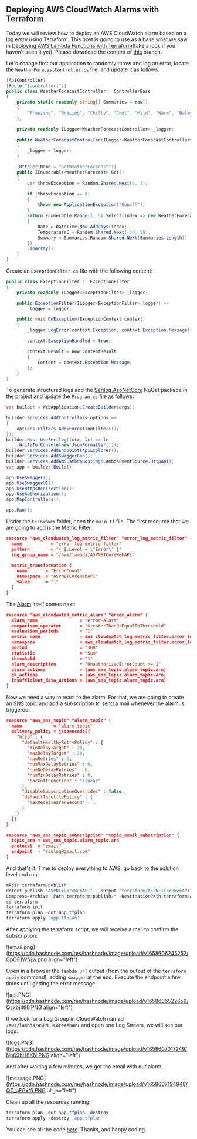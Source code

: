 ## Deploying AWS CloudWatch Alarms with Terraform

Today we will review how to deploy an AWS CloudWatch alarm based on a log entry using Terraform. This post is going to use as a base what we saw in [Deploying AWS Lambda Functions with Terraform](https://blog.raulnq.com/deploying-aws-lambda-functions-with-terraform)(take a look if you haven't seen it yet). Please download the content of [this](https://github.com/raulnq/aws-lambda-sandbox/tree/terraform) branch. 

Let's change first our application to randomly throw and log an error, locate the `WeatherForecastController.cs` file, and update it as follows:

```csharp
[ApiController]
[Route("[controller]")]
public class WeatherForecastController : ControllerBase
{
    private static readonly string[] Summaries = new[]
    {
        "Freezing", "Bracing", "Chilly", "Cool", "Mild", "Warm", "Balmy", "Hot", "Sweltering", "Scorching"
    };

    private readonly ILogger<WeatherForecastController> _logger;

    public WeatherForecastController(ILogger<WeatherForecastController> logger)
    {
        _logger = logger;
    }

    [HttpGet(Name = "GetWeatherForecast")]
    public IEnumerable<WeatherForecast> Get()
    {
        var throwException = Random.Shared.Next(0, 2);

        if (throwException == 0)
        {
            throw new ApplicationException("Oops!!");
        }
        return Enumerable.Range(1, 5).Select(index => new WeatherForecast
        {
            Date = DateTime.Now.AddDays(index),
            TemperatureC = Random.Shared.Next(-20, 55),
            Summary = Summaries[Random.Shared.Next(Summaries.Length)]
        })
        .ToArray();
    }
}
``` 

Create an `ExceptionFilter.cs` file with the following content:


```csharp
public class ExceptionFilter : IExceptionFilter
{
    private readonly ILogger<ExceptionFilter> _logger;

    public ExceptionFilter(ILogger<ExceptionFilter> logger) =>
        _logger = logger;

    public void OnException(ExceptionContext context)
    {
        _logger.LogError(context.Exception, context.Exception.Message);

        context.ExceptionHandled = true;

        context.Result = new ContentResult
        {
            Content = context.Exception.Message,
        };
    }
}
``` 

To generate structured logs add the [Serilog.AspNetCore](https://www.nuget.org/packages/Serilog.AspNetCore) NuGet package in the project and update the `Program.cs` file as follows:

```csharp
var builder = WebApplication.CreateBuilder(args);

builder.Services.AddControllers(options =>
{
    options.Filters.Add<ExceptionFilter>();
});
builder.Host.UseSerilog((ctx, lc) => lc
    .WriteTo.Console(new JsonFormatter()));
builder.Services.AddEndpointsApiExplorer();
builder.Services.AddSwaggerGen();
builder.Services.AddAWSLambdaHosting(LambdaEventSource.HttpApi);
var app = builder.Build();

app.UseSwagger();
app.UseSwaggerUI();
app.UseHttpsRedirection();
app.UseAuthorization();
app.MapControllers();

app.Run();
``` 

Under the `terraform` folder, open the `main.tf` file. The first resource that we are going to add is the [Metric Filter](https://docs.aws.amazon.com/AmazonCloudWatch/latest/logs/MonitoringLogData.html):

```json
resource "aws_cloudwatch_log_metric_filter" "error_log_metric_filter" {
  name           = "error-log-metric-filter"
  pattern        = "{ $.Level = \"Error\" }"
  log_group_name = "/aws/lambda/ASPNETCoreWebAPI"

  metric_transformation {
    name       = "ErrorCount"
    namespace  = "ASPNETCoreWebAPI"
    value      = "1"
  }
}
``` 

The [Alarm](https://docs.aws.amazon.com/AmazonCloudWatch/latest/monitoring/AlarmThatSendsEmail.html) itself comes next:

```json
resource "aws_cloudwatch_metric_alarm" "error_alarm" {
  alarm_name                = "error-alarm"
  comparison_operator       = "GreaterThanOrEqualToThreshold"
  evaluation_periods        = "1"
  metric_name               = aws_cloudwatch_log_metric_filter.error_log_metric_filter.metric_transformation[0].name
  namespace                 = aws_cloudwatch_log_metric_filter.error_log_metric_filter.metric_transformation[0].namespace
  period                    = "300"
  statistic                 = "Sum"
  threshold                 = "1"
  alarm_description         = "UnauthorizedErrorCount >= 1"
  alarm_actions             = [aws_sns_topic.alarm_topic.arn]
  ok_actions                = [aws_sns_topic.alarm_topic.arn]
  insufficient_data_actions = [aws_sns_topic.alarm_topic.arn]
}
``` 

Now we need a way to react to the alarm. For that, we are going to create an [SNS topic](https://docs.aws.amazon.com/sns/latest/dg/welcome.html) and add a subscription to send a mail whenever the alarm is triggered:

```json
resource "aws_sns_topic" "alarm_topic" {
  name            = "alarm-topic"
  delivery_policy = jsonencode({
    "http" : {
      "defaultHealthyRetryPolicy" : {
        "minDelayTarget" : 20,
        "maxDelayTarget" : 20,
        "numRetries" : 3,
        "numMaxDelayRetries" : 0,
        "numNoDelayRetries" : 0,
        "numMinDelayRetries" : 0,
        "backoffFunction" : "linear"
      },
      "disableSubscriptionOverrides" : false,
      "defaultThrottlePolicy" : {
        "maxReceivesPerSecond" : 1
      }
    }
  })
}

resource "aws_sns_topic_subscription" "topic_email_subscription" {
  topic_arn = aws_sns_topic.alarm_topic.arn
  protocol  = "email"
  endpoint  = "raulnq@gmail.com"
}
``` 

And that's it. Time to deploy everything to AWS, go back to the solution level and run:

```powershell
mkdir terraform/publish
dotnet publish "ASPNETCoreWebAPI" --output "terraform/ASPNETCoreWebAPI" --configuration "Release" --framework "net6.0" /p:GenerateRuntimeConfigurationFiles=true --runtime linux-x64
Compress-Archive -Path terraform/publish/* -DestinationPath terraform/ASPNETCoreWebAPI.zip
cd terraform
terraform init
terraform plan -out app.tfplan
terraform apply 'app.tfplan'
``` 

After applying the terraform script, we will receive a mail to confirm the subscription:

![email.png](https://cdn.hashnode.com/res/hashnode/image/upload/v1658606245252/CpOF1WNjw.png align="left")

Open in a browser the `lambda_url` output (from the output of the `terraform apply` command), adding `swagger` at the end. Execute the endpoint a few times until getting the error message:

![api.PNG](https://cdn.hashnode.com/res/hashnode/image/upload/v1658606522650/Qzxbj4tI6.PNG align="left")

If we look for a Log Group in CloudWatch named `/aws/lambda/ASPNETCoreWebAPI` and open one Log Stream, we will see our logs:

![logs.PNG](https://cdn.hashnode.com/res/hashnode/image/upload/v1658607017249/Np69bH8KN.PNG align="left")

And after waiting a few minutes, we got the email with our alarm:

![message.PNG](https://cdn.hashnode.com/res/hashnode/image/upload/v1658607194948/QC_aEGxYi.PNG align="left")

Clean up all the resources running:

```powershell
terraform plan -out app.tfplan -destroy
terraform apply -destroy 'app.tfplan'
``` 

You can see all the code [here](https://github.com/raulnq/aws-lambda-sandbox/tree/cloudwatch). Thanks, and happy coding.






